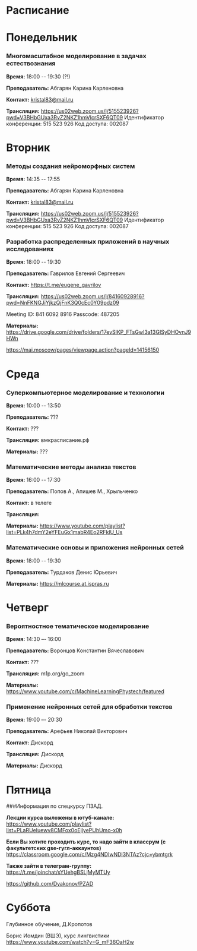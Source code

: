 # Расписание

# Понедельник

### Многомаcштабное моделирование в задачах естествознания

**Время:** 18:00 -- 19:30 (?!)

**Преподаватель:** Абгарян Карина Карленовна

**Контакт:** kristal83@mail.ru

**Трансляция:**  https://us02web.zoom.us/j/515523926?pwd=V3BHbGUxa3RvZ2NKZ1hmVlcrSXF6QT09
Идентификатор конференции: 515 523 926
Код доступа: 002087

# Вторник

### Методы создания нейроморфных систем

**Время:** 14:35 -- 17:55 

**Преподаватель:** Абгарян Карина Карленовна

**Контакт:** kristal83@mail.ru

**Трансляция:**  https://us02web.zoom.us/j/515523926?pwd=V3BHbGUxa3RvZ2NKZ1hmVlcrSXF6QT09
Идентификатор конференции: 515 523 926
Код доступа: 002087

### Разработка распределенных приложений в научных исследованиях

**Время:** 18:00 -- 19:30

**Преподаватель:** Гаврилов Евгений Сергеевич

**Контакт:** https://t.me/eugene_gavrilov

**Трансляция:**  https://us02web.zoom.us/j/84160928916?pwd=NnFKNGJiYjkzQjFnK3Q0cEc0Y09pdz09

Meeting ID: 841 6092 8916
Passcode: 487205

**Материалы:** https://drive.google.com/drive/folders/17evSlKP_FTsGwI3a13GISyDHOvnJ9HWn

https://mai.moscow/pages/viewpage.action?pageId=14156150

# Среда

### Суперкомпьютерное моделирование и технологии

**Время:** 10:00 -- 13:50

**Преподаватель:** ???

**Контакт:** ???

**Трансляция:**  вмкрасписание.рф


**Материалы:** ???

### Математические методы анализа текстов

**Время:** 16:00 -- 17:30

**Преподаватель:** Попов А., Апишев М., Хрыльченко

**Контакт:** в телеге

**Трансляция:** 


**Материалы:** https://www.youtube.com/playlist?list=PLk4h7dmY2eYFEuGx1mabR4Eo2RFklU_Us


### Математические основы и приложения нейронных сетей

**Время:** 18:00 -- 19:30

**Преподаватель:** Турдаков Денис Юрьевич

**Материалы:** https://mlcourse.at.ispras.ru



# Четверг

### Вероятностное тематическое моделирование

**Время:** 14:30 –- 16:00

**Преподаватель:** Воронцов Константин Вячеславович

**Контакт:** ???

**Трансляция:**  m1p.org/go_zoom

**Материалы:** https://www.youtube.com/c/MachineLearningPhystech/featured


### Применение нейронных сетей для обработки текстов

**Время:** 19:00 –- 20:30

**Преподаватель:** Арефьев Николай Викторович

**Контакт:** Дискорд

**Трансляция:**  Дискорд

**Материалы:** Дискорд

# Пятница

###Информация по спецкурсу ПЗАД.
 
**Лекции курса выложены в ютуб-канале:**
https://www.youtube.com/playlist?list=PLaRUeIuewv8CMFox0oEjlyePUhUmo-x0h
 
**Если Вы хотите проходить курс, то надо зайти в классрум
(с факультетских gse-гугл-аккаунтов)**
https://classroom.google.com/c/Mzg4NDIwNDI3NTAz?cjc=ybmtgrk
 
**Также зайти в телеграм-группу:**
https://t.me/joinchat/sYUehgBSLjMyMTUy

https://github.com/Dyakonov/PZAD


# Суббота


Глубинное обучение, Д.Кропотов


Борис Иомдин (ВШЭ), курс лингвистики https://www.youtube.com/watch?v=G_mF36OaH2w
